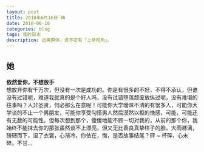 ```yaml
---
layout: post
title: 2018年6月16日-晴
date: 2018-06-16
categories: blog
tags: 我的日志
description: 远离群体，说不定有「上帝视角」。
---
```


## 她
**依然爱你，不想放手**  
想放弃你有千万次，但没有一次是成功的。你是有很多的不好，不得不承认，但谁没有过错呢，难道我就真的是个好人吗，没有过错堕落颓废放纵过呢，没有难堪的往事吗？人非圣贤，何必那么在意呢！可能你大学暧昧不清的有很多人，可能你大学谈的不止一个男朋友，可能你享受勾搭男人然后漠然以拒的快感，可能，可能还有无数的可能性。但每次想到那个，傻傻地能不顾一切对我的，从前的那个你，我始终不能抹去你的那张虽然谈不上漂亮，但又无比善良真挚样子的脸。大雨淋漓，磅礴而下，湿了衣裳，心渐冷，你依在，悔，是否故事结尾？砰 ~ 杯碎，心未碎，不甘...
